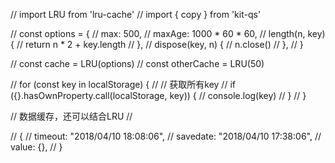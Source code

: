 
// import LRU from 'lru-cache'
// import { copy } from 'kit-qs'


// const options = {
//   max: 500,
//   maxAge: 1000 * 60 * 60,
//   length(n, key) {
//     return n * 2 + key.length
//   },
//   dispose(key, n) {
//     n.close()
//   },
// }

// const cache = LRU(options)
// const otherCache = LRU(50)



// for (const key in localStorage) {
//   // 获取所有key
//   if ({}.hasOwnProperty.call(localStorage, key)) {
//     console.log(key)
//   }
// }

// 数据缓存，还可以结合LRU
//

// {
//   timeout: "2018/04/10 18:08:06",
//   savedate: "2018/04/10 17:38:06",
//   value: {},
// }
